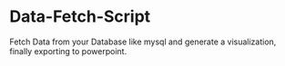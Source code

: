 # Data-Fetch-Script
Fetch Data from your Database like mysql and generate a visualization, finally exporting to powerpoint.


